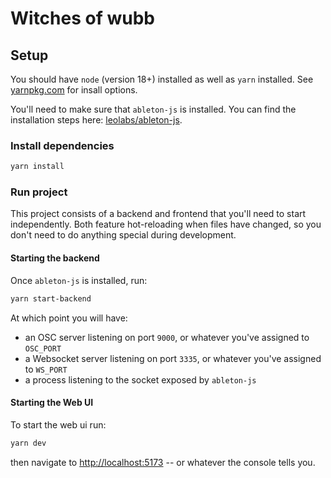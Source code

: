 # Witches of wubb

## Setup

You should have `node` (version 18+) installed as well as `yarn` installed. See [yarnpkg.com](https://classic.yarnpkg.com/lang/en/docs/install/#mac-stable) for insall options.

You'll need to make sure that `ableton-js` is installed. You can find the installation steps here: [leolabs/ableton-js](https://github.com/leolabs/ableton-js#prerequisites).

### Install dependencies

```bash
yarn install
```

### Run project

This project consists of a backend and frontend that you'll need to start independently. Both feature hot-reloading when files have changed, so you don't need to do anything special during development.

#### Starting the backend

Once `ableton-js` is installed, run:

```bash
yarn start-backend
```

At which point you will have:

- an OSC server listening on port `9000`, or whatever you've assigned to `OSC_PORT`
- a Websocket server listening on port `3335`, or whatever you've assigned to `WS_PORT`
- a process listening to the socket exposed by `ableton-js`

#### Starting the Web UI

To start the web ui run:

```bash
yarn dev
```

then navigate to [http://localhost:5173](http://localhost:5173) -- or whatever the console tells you.
